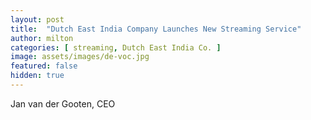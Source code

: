 ```yaml
---
layout: post
title:  "Dutch East India Company Launches New Streaming Service"
author: milton
categories: [ streaming, Dutch East India Co. ]
image: assets/images/de-voc.jpg
featured: false
hidden: true
---
```


Jan van der Gooten, CEO